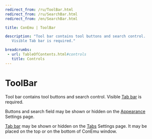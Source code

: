 ```yaml
---
redirect_from: /ru/ToolBar.html
redirect_from: /ru/SearchBar.html
redirect_from: /en/SearchBar.html

title: ConEmu | ToolBar

description: "Tool bar contains tool buttons and search control.
   Visible Tab bar is required."

breadcrumbs:
 - url: TableOfContents.html#controls
   title: Controls
---
```


# ToolBar

Tool bar contains tool buttons and search control.
Visible [Tab bar](TabBar.html) is required.

Buttons and search field may be shown or hidden on the
[Appearance](SettingsAppearance.html) Settings page.

[Tab bar](TabBar.html) may be shown or hidden on the
[Tabs](SettingsTabBar.html) Settings page.
It may be placed on the top or on the bottom of ConEmu window.
